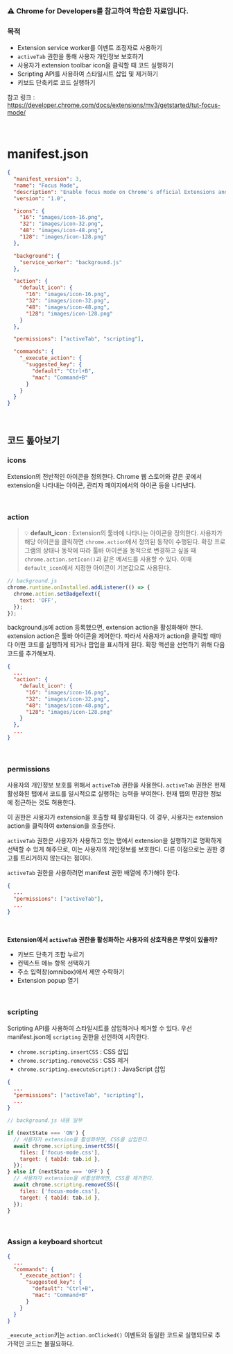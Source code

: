 ### ⚠️ Chrome for Developers를 참고하여 학습한 자료입니다.

### 목적

- Extension service worker를 이벤트 조정자로 사용하기
- `activeTab` 권한을 통해 사용자 개인정보 보호하기
- 사용자가 extension toolbar icon을 클릭할 때 코드 실행하기
- Scripting API를 사용하여 스타일시트 삽입 및 제거하기
- 키보드 단축키로 코드 실행하기

참고 링크 : https://developer.chrome.com/docs/extensions/mv3/getstarted/tut-focus-mode/

<br>

# manifest.json

```json
{
  "manifest_version": 3,
  "name": "Focus Mode",
  "description": "Enable focus mode on Chrome's official Extensions and Chrome Web Store documentation.",
  "version": "1.0",

  "icons": {
    "16": "images/icon-16.png",
    "32": "images/icon-32.png",
    "48": "images/icon-48.png",
    "128": "images/icon-128.png"
  },

  "background": {
    "service_worker": "background.js"
  },

  "action": {
    "default_icon": {
      "16": "images/icon-16.png",
      "32": "images/icon-32.png",
      "48": "images/icon-48.png",
      "128": "images/icon-128.png"
    }
  },

  "permissions": ["activeTab", "scripting"],

  "commands": {
    "_execute_action": {
      "suggested_key": {
        "default": "Ctrl+B",
        "mac": "Command+B"
      }
    }
  }
}
```

<br>

## 코드 톺아보기

### icons

Extension의 전반적인 아이콘을 정의한다. Chrome 웹 스토어와 같은 곳에서 extension을 나타내는 아이콘, 관리자 페이지에서의 아이콘 등을 나타낸다.

<br>

### action

> 💡 **default_icon** : Extension의 툴바에 나타나는 아이콘을 정의한다. 사용자가 해당 아이콘을 클릭하면 `chrome.action`에서 정의된 동작이 수행된다. 확장 프로그램의 상태나 동작에 따라 툴바 아이콘을 동적으로 변경하고 싶을 때 `chrome.action.setIcon()`과 같은 메서드를 사용할 수 있다. 이때 `default_icon`에서 지정한 아이콘이 기본값으로 사용된다.

```javascript
// background.js
chrome.runtime.onInstalled.addListener(() => {
  chrome.action.setBadgeText({
    text: 'OFF',
  });
});
```

background.js에 action 등록했으면, extension action을 활성화해야 한다. extension action은 툴바 아이콘을 제어한다. 따라서 사용자가 action을 클릭할 때마다 어떤 코드를 실행하게 되거나 팝업을 표시하게 된다.
확장 액션을 선언하기 위해 다음 코드를 추가해보자.

```json
{
  ...
  "action": {
    "default_icon": {
      "16": "images/icon-16.png",
      "32": "images/icon-32.png",
      "48": "images/icon-48.png",
      "128": "images/icon-128.png"
    }
  },
  ...
}
```

<br>

### permissions

사용자의 개인정보 보호를 위해서 `activeTab` 권한을 사용한다. `activeTab` 권한은 현재 활성화된 탭에서 코드를 일시적으로 실행하는 능력을 부여한다. 현재 탭의 민감한 정보에 접근하는 것도 허용한다.

이 권한은 사용자가 extension을 호출할 때 활성화된다. 이 경우, 사용자는 extension action을 클릭하여 extension을 호출한다.

`activeTab` 권한은 사용자가 사용하고 있는 탭에서 extension을 실행하기로 명확하게 선택할 수 있게 해주므로, 이는 사용자의 개인정보를 보호한다. 다른 이점으로는 권한 경고를 트리거하지 않는다는 점이다.

`activeTab` 권한을 사용하려면 manifest 권한 배열에 추가해야 한다.

```json
{
  ...
  "permissions": ["activeTab"],
  ...
}
```

<br>

**Extension에서 `activeTab` 권한을 활성화하는 사용자의 상호작용은 무엇이 있을까?**

- 키보드 단축기 조합 누르기
- 컨텍스트 메뉴 항목 선택하기
- 주소 입력창(omnibox)에서 제안 수락하기
- Extension popup 열기

<br>

### scripting

Scripting API를 사용하여 스타일시트를 삽입하거나 제거할 수 있다. 우선 manifest.json에 `scripting` 권한을 선언하여 시작한다.

- `chrome.scripting.insertCSS` : CSS 삽입
- `chrome.scripting.removeCSS` : CSS 제거
- `chrome.scripting.executeScript()` : JavaScript 삽입

```json
{
  ...
  "permissions": ["activeTab", "scripting"],
  ...
}
```

```javascript
// background.js 내용 일부

if (nextState === 'ON') {
  // 사용자가 extension을 활성화하면, CSS를 삽입한다.
  await chrome.scripting.insertCSS({
    files: ['focus-mode.css'],
    target: { tabId: tab.id },
  });
} else if (nextState === 'OFF') {
  // 사용자가 extension을 비활성화하면, CSS를 제거한다.
  await chrome.scripting.removeCSS({
    files: ['focus-mode.css'],
    target: { tabId: tab.id },
  });
}
```

<br>

### Assign a keyboard shortcut

```json
{
  ...
  "commands": {
    "_execute_action": {
      "suggested_key": {
        "default": "Ctrl+B",
        "mac": "Command+B"
      }
    }
  }
}
```

`_execute_action`키는 `action.onClicked()` 이벤트와 동일한 코드로 실행되므로 추가적인 코드는 불필요하다.
